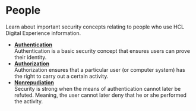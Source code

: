 # People

Learn about important security concepts relating to people who use HCL Digital Experience information.

-   **[Authentication](../people/authentication)**  
Authentication is a basic security concept that ensures users can prove their identity.
-   **[Authorization](../people/authorization)**  
Authorization ensures that a particular user (or computer system) has the right to carry out a certain activity.
-   **[Nonrepudiation](../people/nonrepudiation)**  
Security is strong when the means of authentication cannot later be refuted. Meaning, the user cannot later deny that he or she performed the activity.
